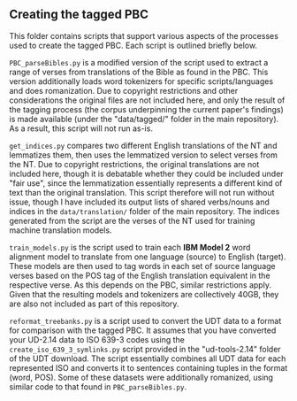 ## Creating the tagged PBC

This folder contains scripts that support various aspects of the processes used to create the tagged PBC. Each script is outlined briefly below.

`PBC_parseBibles.py` is a modified version of the script used to extract a range of verses from translations of the Bible as found in the PBC. This version additionally loads word tokenizers for specific scripts/languages and does romanization. Due to copyright restrictions and other considerations the original files are not included here, and only the result of the tagging process (the corpus underpinning the current paper's findings) is made available (under the "data/tagged/" folder in the main repository). As a result, this script will not run as-is.

`get_indices.py` compares two different English translations of the NT and lemmatizes them, then uses the lemmatized version to select verses from the NT. Due to copyright restrictions, the original translations are not included here, though it is debatable whether they could be included under "fair use", since the lemmatization essentially represents a different kind of text than the original translation. This script therefore will not run without issue, though I have included its output lists of shared verbs/nouns and indices in the `data/translation/` folder of the main repository. The indices generated from the script are the verses of the NT used for training machine translation models.

`train_models.py` is the script used to train each **IBM Model 2** word alignment model to translate from one language (source) to English (target). These models are then used to tag words in each set of source language verses based on the POS tag of the English translation equivalent in the respective verse. As this depends on the PBC, similar restrictions apply. Given that the resulting models and tokenizers are collectively 40GB, they are also not included as part of this repository.

`reformat_treebanks.py` is a script used to convert the UDT data to a format for comparison with the tagged PBC. It assumes that you have converted your UD-2.14 data to ISO 639-3 codes using the `create_iso_639_3_symlinks.py` script provided in the "ud-tools-2.14" folder of the UDT download. The script essentially combines all UDT data for each represented ISO and converts it to sentences containing tuples in the format (word, POS). Some of these datasets were additionally romanized, using similar code to that found in `PBC_parseBibles.py`.